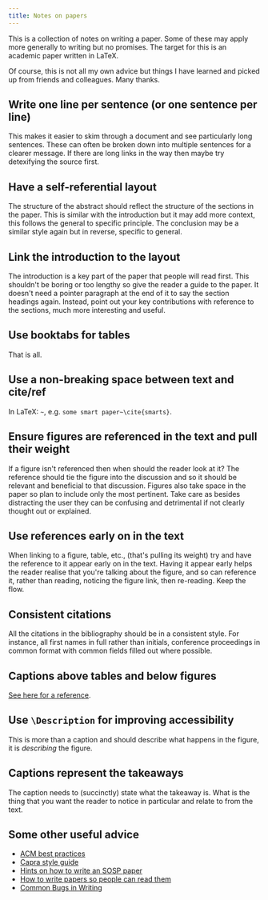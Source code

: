 ```yaml
---
title: Notes on papers
---
```


This is a collection of notes on writing a paper.
Some of these may apply more generally to writing but no promises.
The target for this is an academic paper written in LaTeX.

Of course, this is not all my own advice but things I have learned and picked up from friends and colleagues.
Many thanks.

## Write one line per sentence (or one sentence per line)

This makes it easier to skim through a document and see particularly long sentences.
These can often be broken down into multiple sentences for a clearer message.
If there are long links in the way then maybe try detexifying the source first.

## Have a self-referential layout

The structure of the abstract should reflect the structure of the sections in the paper.
This is similar with the introduction but it may add more context, this follows the general to specific principle.
The conclusion may be a similar style again but in reverse, specific to general.

## Link the introduction to the layout

The introduction is a key part of the paper that people will read first.
This shouldn't be boring or too lengthy so give the reader a guide to the paper.
It doesn't need a pointer paragraph at the end of it to say the section headings again.
Instead, point out your key contributions with reference to the sections, much more interesting and useful.

## Use booktabs for tables

That is all.

## Use a non-breaking space between text and cite/ref

In LaTeX: `~`, e.g. `some smart paper~\cite{smarts}`.

## Ensure figures are referenced in the text and pull their weight

If a figure isn't referenced then when should the reader look at it?
The reference should tie the figure into the discussion and so it should be relevant and beneficial to that discussion.
Figures also take space in the paper so plan to include only the most pertinent.
Take care as besides distracting the user they can be confusing and detrimental if not clearly thought out or explained.

## Use references early on in the text

When linking to a figure, table, etc.,  (that's pulling its weight) try and have the reference to it appear early on in the text.
Having it appear early helps the reader realise that you're talking about the figure, and so can reference it, rather than reading, noticing the figure link, then re-reading.
Keep the flow.

## Consistent citations

All the citations in the bibliography should be in a consistent style.
For instance, all first names in full rather than initials, conference proceedings in common format with common fields filled out where possible.

## Captions above tables and below figures

[See here for a reference](https://tex.stackexchange.com/questions/3243/why-should-a-table-caption-be-placed-above-the-table).

## Use `\Description` for improving accessibility

This is more than a caption and should describe what happens in the figure, it is _describing_ the figure.

## Captions represent the takeaways

The caption needs to (succinctly) state what the takeaway is.
What is the thing that you want the reader to notice in particular and relate to from the text.

## Some other useful advice

- [ACM best practices](https://www.acm.org/publications/taps/latex-best-practices)
- [Capra style guide](https://capra.cs.cornell.edu/styleguide/)
- [Hints on how to write an SOSP paper](https://irenezhang.net/blog/2021/06/05/hints.html)
- [How to write papers so people can read them](https://people.mpi-sws.org/~dreyer/talks/talk-plmw20icfp.pdf)
- [Common Bugs in Writing](https://www.cs.columbia.edu/~hgs/etc/writing-bugs.html)
